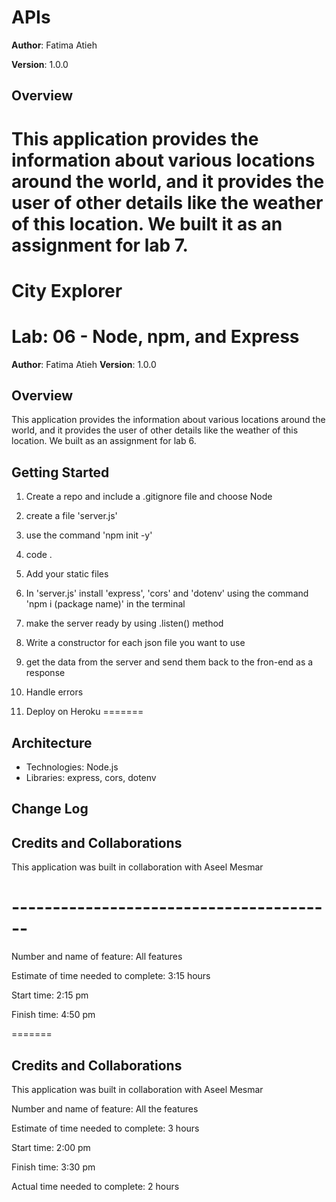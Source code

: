 
# APIs

**Author**: Fatima Atieh

**Version**: 1.0.0 

## Overview
This application provides the information about various locations around the world, and it provides the user of other details like the weather of this location. We built it as an assignment for lab 7.
=======
# City Explorer
# Lab: 06 - Node, npm, and Express

**Author**: Fatima Atieh
**Version**: 1.0.0 

## Overview
This application provides the information about various locations around the world, and it provides the user of other details like the weather of this location.
We built as an assignment for lab 6.


## Getting Started
1. Create a repo and include a .gitignore file and choose Node
2. create a file 'server.js'
3. use the command 'npm init -y' 
4. code .
5. Add your static files 
6. In 'server.js' install 'express', 'cors' and 'dotenv' using the command 'npm i (package name)' in the terminal
7. make the server ready by using .listen() method
8. Write a constructor for each json file you want to use
9. get the data from the server and send them back to the fron-end as a response
10. Handle errors

11. Deploy on Heroku
=======


## Architecture
- Technologies: Node.js
- Libraries: express, cors, dotenv

## Change Log



## Credits and Collaborations
This application was built in collaboration with Aseel Mesmar

# ----------------------------------------
Number and name of feature: All features

Estimate of time needed to complete: 3:15 hours

Start time: 2:15 pm

Finish time: 4:50 pm

=======
## Credits and Collaborations
This application was built in collaboration with Aseel Mesmar


Number and name of feature: All the features

Estimate of time needed to complete: 3 hours

Start time: 2:00 pm

Finish time: 3:30 pm

Actual time needed to complete: 2 hours